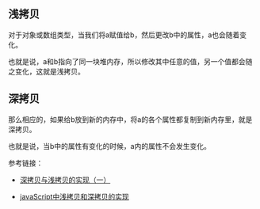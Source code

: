 
## 浅拷贝

对于对象或数组类型，当我们将a赋值给b，然后更改b中的属性，a也会随着变化。

也就是说，a和b指向了同一块堆内存，所以修改其中任意的值，另一个值都会随之变化，这就是浅拷贝。

## 深拷贝

那么相应的，如果给b放到新的内存中，将a的各个属性都复制到新内存里，就是深拷贝。

也就是说，当b中的属性有变化的时候，a内的属性不会发生变化。





参考链接：

- [深拷贝与浅拷贝的实现（一）](http://www.alloyteam.com/2017/08/12978/)

- [javaScript中浅拷贝和深拷贝的实现](https://github.com/wengjq/Blog/issues/3)


